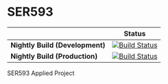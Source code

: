 # SER593

|   | Status |
| ------------- | ------------- |
| **Nightly Build (Development)** |[![Build Status](http://ec2-54-187-128-174.us-west-2.compute.amazonaws.com:8080/buildStatus/icon?job=topia-nightly)](http://ec2-54-187-128-174.us-west-2.compute.amazonaws.com:8080/job/topia-nightly/) |
| **Nightly Build (Production)** |[![Build Status](http://ec2-54-187-128-174.us-west-2.compute.amazonaws.com:8080/buildStatus/icon?job=topia-production-nightly)](http://ec2-54-187-128-174.us-west-2.compute.amazonaws.com:8080/job/topia-production-nightly/) |

SER593 Applied Project
